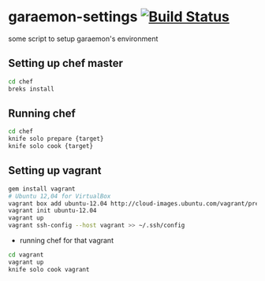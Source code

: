 garaemon-settings [![Build Status](https://travis-ci.org/garaemon/garaemon-settings.png)](https://travis-ci.org/garaemon/garaemon-settings)
=================

some script to setup garaemon's environment

Setting up chef master
---
```sh
cd chef
breks install
```

Running chef
---
```sh
cd chef
knife solo prepare {target}
knife solo cook {target}
```

Setting up vagrant
---
```sh
gem install vagrant
# Ubuntu 12,04 for VirtualBox
vagrant box add ubuntu-12.04 http://cloud-images.ubuntu.com/vagrant/precise/current/precise-server-cloudimg-amd64-vagrant-disk1.box
vagrant init ubuntu-12.04
vagrant up
vagrant ssh-config --host vagrant >> ~/.ssh/config
```

* running chef for that vagrant
```sh
cd vagrant
vagrant up
knife solo cook vagrant
```
